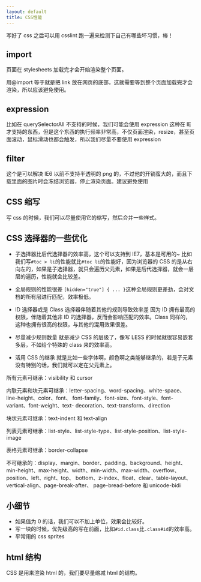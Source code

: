```yaml
---
layout: default
title: CSS性能
---
```


写好了 css 之后可以用 csslint 跑一遍来检测下自己有哪些坏习惯，棒！

## import

页面在 stylesheets 加载完才会开始渲染整个页面。

用@import 等于就是把 link 放在网页的底部，这就需要等到整个页面加载完才会渲染，所以应该避免使用。

## expression

比如在 querySelectorAll 不支持的时候，我们可能会使用 expression 这种在 IE 才支持的东西，但是这个东西的执行频率非常高，不仅页面渲染，resize，甚至页面滚动，鼠标滑动也都会触发，所以我们尽量不要使用 expression

## filter

这个是可以解决 IE6 以前不支持半透明的 png 的，不过他的开销蛮大的，而且下载里面的图片时会冻结浏览器，停止渲染页面。建议避免使用

## CSS 缩写

写 css 的时候，我们可以尽量使用它的缩写，然后合并一些样式。

## CSS 选择器的一些优化

- 子选择器比后代选择器的效率高，这个可以支持到 IE7，基本是可用的~
  比如我们写`#toc > li`的性能就比`#toc li`的性能好，因为浏览器的 CSS 的是从右向左的，如果是子选择器，就只会遍历父元素，如果是后代选择器，就会一层层的遍历，性能就会比较差。

- 全局规则的性能很差
  `[hidden="true"] { ... }`这种全局规则更差劲，会对文档的所有层进行匹配，效率极低。

- ID 选择器或是 Class 选择器伴随着其他的规则导致效率差
  因为 ID 拥有最高的权限，伴随着其他非 ID 的选择器，反而会影响匹配的效率。Class 同样的，这种也拥有很高的权限，与其他的混用效果很差。

- 尽量减少规则数量
  就是减少 CSS 的层级了，像写 LESS 的时候就很容易嵌套多层，不如给个特殊的 class 来的效率高。

- 活用 CSS 的继承
  就是比如一些字体啊，颜色啊之类能够继承的，若是子元素没有特别的话，我们就可以定在父元素上。

所有元素可继承：visibility 和 cursor

内联元素和块元素可继承：letter-spacing、word-spacing、white-space、line-height、color、font、 font-family、font-size、font-style、font-variant、font-weight、text- decoration、text-transform、direction

块状元素可继承：text-indent 和 text-align

列表元素可继承：list-style、list-style-type、list-style-position、list-style-image

表格元素可继承：border-collapse

不可继承的：display、margin、border、padding、background、height、min-height、max-height、width、min-width、max-width、overflow、position、left、right、top、 bottom、z-index、float、clear、table-layout、vertical-align、page-break-after、 page-bread-before 和 unicode-bidi

## 小细节

- 如果值为 0 的话，我们可以不加上单位，效果会比较好。
- 写一块的时候，优先级高的写在前面，比如`#id.class`比`.class#id`的效率高。
- 平常用的 css sprites

## html 结构

CSS 是用来渲染 html 的，我们要尽量缩减 html 的结构。
